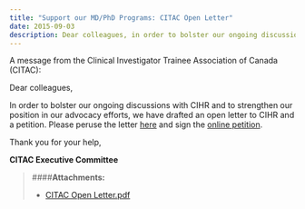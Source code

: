 ```yaml
---
title: "Support our MD/PhD Programs: CITAC Open Letter"
date: 2015-09-03
description: Dear colleagues, in order to bolster our ongoing discussions with CIHR and to strengthen our position in our advocacy efforts, we have drafted an open letter to CIHR and a petition. Please peruse the letter and sign the online petition.
---
```


A message from the Clinical Investigator Trainee Association of Canada (CITAC):

Dear colleagues,

In order to bolster our ongoing discussions with CIHR and to strengthen our position in our advocacy efforts, we have drafted an open letter to CIHR and a petition. Please peruse the letter [here](/files/updates/CITAC%20Open%20Letter.pdf) and sign the [online petition](https://docs.google.com/forms/d/1zyZYis2OAeZ8rWbmlssaVn3P3ArFS-nO2hkAIP9IUik/viewform).

Thank you for your help,

**CITAC Executive Committee**

> ####**Attachments:**
> - [CITAC Open Letter.pdf](/files/updates/CITAC%20Open%20Letter.pdf)


